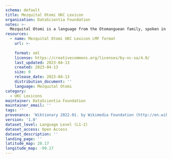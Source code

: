 ```yaml
---
schema: default
title: Mezquital Otomi UKC Lexicon
organization: DataScientia Foundation
notes: >-
  Mezquital Otomi is a language from the Otomanguean family, spoken in North America. The UKC Lexicon of Mezquital Otomi is represented as a lexico-semantic network. It consists of words, word senses, synsets, as well as sense-level and synset-level relationships.
resources:
  - name: Mezquital Otomi UKC Lexicon LMF format
    url: >-
      
    format: xml
    license: https://creativecommons.org/licenses/by-nc-sa/4.0/
    last_updated: 2023-04-13
    created: 2023-04-13
    size: 0
    release_date: 2023-04-13
    distribution_document: ''
    language: Mezquital Otomi
category:
  - UKC Lexicons
maintainer: DataScientia Foundation
maintainer_email: ''
tags: ''
provenance: 'Wiktionary 2022.01. by Wikimedia Foundation (http://en.wiktionary.org); KinDiv: Kinship Diversity 1.0 by Temuulen Khishigsuren (http://ukc.disi.unitn.it/index.php/kinship/); Princeton WordNet 2.1 by Princeton University (https://wordnet.princeton.edu)'
version: '1.0'
dataset_level: Language Level (L1-2)
dataset_access: Open Access
dataset_description: ''
landing_page: ''
latitude_map: 20.17
longitude_map: -99.17
---
```

